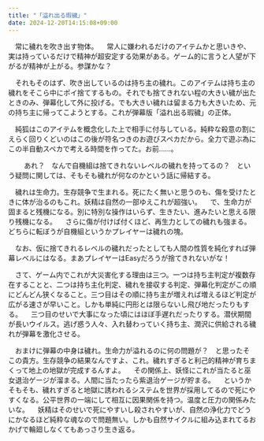 ```yaml
---
title: "「溢れ出る瑕穢」"
date: 2024-12-20T14:15:08+09:00
---
```

　常に穢れを吹き出す物体。
　常人に嫌われるだけのアイテムかと思いきや、実は持っているだけで精神が超安定する効果がある。ゲーム的に言うと人望が下がるが精神が上がる。参謀かな？

　それもそのはず、吹き出しているのは持ち主の穢れ。このアイテムは持ち主の穢れをそこら中にポイ捨てするもの。それでも捨てきれない程の大きい穢が出たときのみ、弾幕化して外に投げる。でも大きい穢れは留まる力も大きいため、元の持ち主に帰ってこようとする。これが弾幕版「溢れ出る瑕穢」の正体。

　純狐はこのアイテムを概念化した上で相手に付与している。純粋な殺意の割にえらく回りくどいのはこの後が符名つきのお遊びスペカだから。全力で遊ぶ為にこの半自動スペカで考える時間を作ってた。お前……。

　
　あれ？　なんで自機組は捨てきれないレベルの穢れを持ってるの？　という疑問に関しては、そもそも穢れが何なのかという話に帰結する。

　穢れは生命力。生存競争で生まれる。死にたく無いと思うのも、傷を受けたときに体が治るのもこれ。妖精は自然の一部ゆえこれが超強い。
　で、生命力が固まると残機になる。別に特別な操作はいらず、生きたい、進みたいと思える限り残機になる。
　さらに傷が付けば付くほど、再生力としての穢れも強まる。どちらに転ぼうが自機組というかプレイヤーは穢れの塊。


　なお、仮に捨てきれるレベルの穢れだったとしても人間の性質を純化すれば弾幕レベルにはなる。まあプレイヤーはEasyだろうが捨てきれないがな！



　さて、ゲーム内でこれが大災害化する理由は三つ。一つは持ち主判定が複数存在することと、二つは持ち主化判定、穢れを接収する判定、弾幕化判定がこの順にどんどん狭くなること。三つ目はその順に持ち主が増えれば増えるほど判定が広がる速さが早いこと。しかも単純に円形とは限らないし飛び地だったりもする。
　三つ目のせいで大事になった頃にはほぼ手遅れだったりする。潜伏期間が長いウイルス。逃げ惑う人々、入れ替わっていく持ち主、潤沢に供給される穢れが弾幕を激化させる。

　おまけに弾幕の中身は穢れ。生命力が溢れるのに何の問題が？　と思ったそこの貴方。生存競争の結果なんですよ、これ。穢れすぎると利己的精神が育ちまくって地上の地獄が完成するんすよ。
　その関係上、妖怪にこれが当たると巫女退治ゲージが溜まる。人間に当たったら紫退治ゲージが貯まる。
　というかそもそも、穢れすぎると地獄に誘われるシステムを世界が採用してるので死にやすくなる。公平世界の一端にして相互に因果関係を持つ。温度と圧力の関係みたいな。
　妖精はそのせいで死にやすいし殺されやすいが、自然の浄化力でどうにかなるほど純粋な魂なので問題無い。しかも自然サイクルに組み込まれてるおかげで輪廻しなくてもあっさり生き返る。

